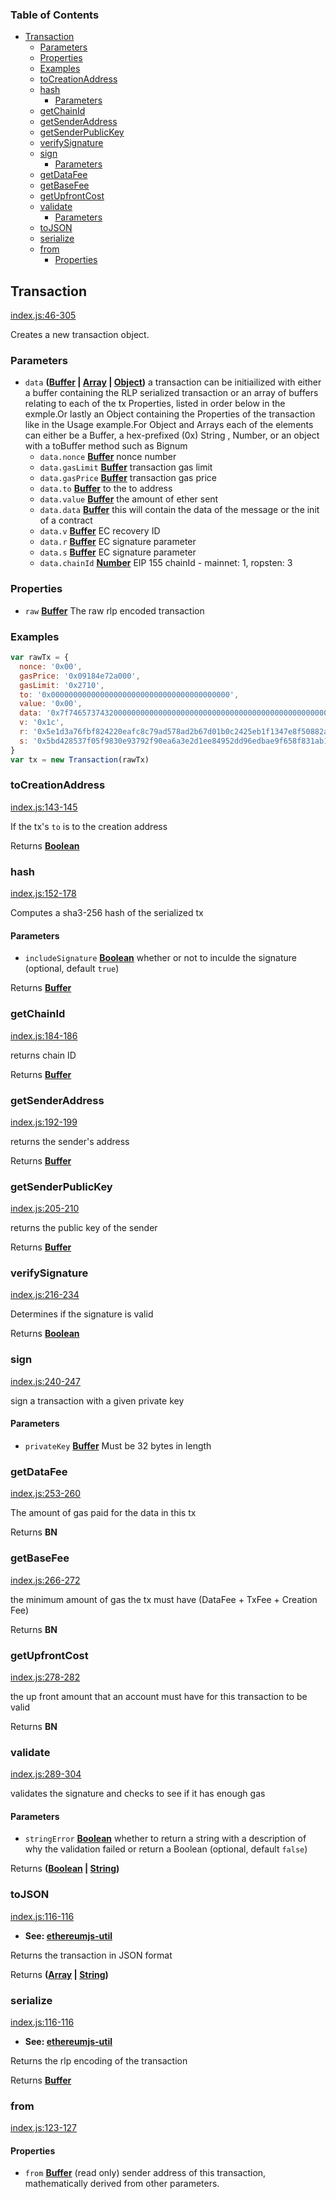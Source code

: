 <!-- Generated by documentation.js. Update this documentation by updating the source code. -->

### Table of Contents

- [Transaction][1]
  - [Parameters][2]
  - [Properties][3]
  - [Examples][4]
  - [toCreationAddress][5]
  - [hash][6]
    - [Parameters][7]
  - [getChainId][8]
  - [getSenderAddress][9]
  - [getSenderPublicKey][10]
  - [verifySignature][11]
  - [sign][12]
    - [Parameters][13]
  - [getDataFee][14]
  - [getBaseFee][15]
  - [getUpfrontCost][16]
  - [validate][17]
    - [Parameters][18]
  - [toJSON][19]
  - [serialize][20]
  - [from][21]
    - [Properties][22]

## Transaction

[index.js:46-305][23]

Creates a new transaction object.

### Parameters

- `data` **([Buffer][24] \| [Array][25] \| [Object][26])** a transaction can be initiailized with either a buffer containing the RLP serialized transaction or an array of buffers relating to each of the tx Properties, listed in order below in the exmple.Or lastly an Object containing the Properties of the transaction like in the Usage example.For Object and Arrays each of the elements can either be a Buffer, a hex-prefixed (0x) String , Number, or an object with a toBuffer method such as Bignum
  - `data.nonce` **[Buffer][24]** nonce number
  - `data.gasLimit` **[Buffer][24]** transaction gas limit
  - `data.gasPrice` **[Buffer][24]** transaction gas price
  - `data.to` **[Buffer][24]** to the to address
  - `data.value` **[Buffer][24]** the amount of ether sent
  - `data.data` **[Buffer][24]** this will contain the data of the message or the init of a contract
  - `data.v` **[Buffer][24]** EC recovery ID
  - `data.r` **[Buffer][24]** EC signature parameter
  - `data.s` **[Buffer][24]** EC signature parameter
  - `data.chainId` **[Number][27]** EIP 155 chainId - mainnet: 1, ropsten: 3

### Properties

- `raw` **[Buffer][24]** The raw rlp encoded transaction

### Examples

```javascript
var rawTx = {
  nonce: '0x00',
  gasPrice: '0x09184e72a000',
  gasLimit: '0x2710',
  to: '0x0000000000000000000000000000000000000000',
  value: '0x00',
  data: '0x7f7465737432000000000000000000000000000000000000000000000000000000600057',
  v: '0x1c',
  r: '0x5e1d3a76fbf824220eafc8c79ad578ad2b67d01b0c2425eb1f1347e8f50882ab',
  s: '0x5bd428537f05f9830e93792f90ea6a3e2d1ee84952dd96edbae9f658f831ab13',
}
var tx = new Transaction(rawTx)
```

### toCreationAddress

[index.js:143-145][28]

If the tx's `to` is to the creation address

Returns **[Boolean][29]**

### hash

[index.js:152-178][30]

Computes a sha3-256 hash of the serialized tx

#### Parameters

- `includeSignature` **[Boolean][29]** whether or not to inculde the signature (optional, default `true`)

Returns **[Buffer][24]**

### getChainId

[index.js:184-186][31]

returns chain ID

Returns **[Buffer][24]**

### getSenderAddress

[index.js:192-199][32]

returns the sender's address

Returns **[Buffer][24]**

### getSenderPublicKey

[index.js:205-210][33]

returns the public key of the sender

Returns **[Buffer][24]**

### verifySignature

[index.js:216-234][34]

Determines if the signature is valid

Returns **[Boolean][29]**

### sign

[index.js:240-247][35]

sign a transaction with a given private key

#### Parameters

- `privateKey` **[Buffer][24]** Must be 32 bytes in length

### getDataFee

[index.js:253-260][36]

The amount of gas paid for the data in this tx

Returns **BN**

### getBaseFee

[index.js:266-272][37]

the minimum amount of gas the tx must have (DataFee + TxFee + Creation Fee)

Returns **BN**

### getUpfrontCost

[index.js:278-282][38]

the up front amount that an account must have for this transaction to be valid

Returns **BN**

### validate

[index.js:289-304][39]

validates the signature and checks to see if it has enough gas

#### Parameters

- `stringError` **[Boolean][29]** whether to return a string with a description of why the validation failed or return a Boolean (optional, default `false`)

Returns **([Boolean][29] \| [String][40])**

### toJSON

[index.js:116-116][41]

- **See: [ethereumjs-util][42]**

Returns the transaction in JSON format

Returns **([Array][25] \| [String][40])**

### serialize

[index.js:116-116][41]

- **See: [ethereumjs-util][42]**

Returns the rlp encoding of the transaction

Returns **[Buffer][24]**

### from

[index.js:123-127][43]

#### Properties

- `from` **[Buffer][24]** (read only) sender address of this transaction, mathematically derived from other parameters.

[1]: #transaction
[2]: #parameters
[3]: #properties
[4]: #examples
[5]: #tocreationaddress
[6]: #hash
[7]: #parameters-1
[8]: #getchainid
[9]: #getsenderaddress
[10]: #getsenderpublickey
[11]: #verifysignature
[12]: #sign
[13]: #parameters-2
[14]: #getdatafee
[15]: #getbasefee
[16]: #getupfrontcost
[17]: #validate
[18]: #parameters-3
[19]: #tojson
[20]: #serialize
[21]: #from
[22]: #properties-1
[23]: https://git@github.com/:danjm/ethereumjs-tx/blob/ef8e9059eea7ddcc4f511e39142655d0a95ab7ef/index.js#L46-L305 'Source code on GitHub'
[24]: https://nodejs.org/api/buffer.html
[25]: https://developer.mozilla.org/docs/Web/JavaScript/Reference/Global_Objects/Array
[26]: https://developer.mozilla.org/docs/Web/JavaScript/Reference/Global_Objects/Object
[27]: https://developer.mozilla.org/docs/Web/JavaScript/Reference/Global_Objects/Number
[28]: https://git@github.com/:danjm/ethereumjs-tx/blob/ef8e9059eea7ddcc4f511e39142655d0a95ab7ef/index.js#L143-L145 'Source code on GitHub'
[29]: https://developer.mozilla.org/docs/Web/JavaScript/Reference/Global_Objects/Boolean
[30]: https://git@github.com/:danjm/ethereumjs-tx/blob/ef8e9059eea7ddcc4f511e39142655d0a95ab7ef/index.js#L152-L178 'Source code on GitHub'
[31]: https://git@github.com/:danjm/ethereumjs-tx/blob/ef8e9059eea7ddcc4f511e39142655d0a95ab7ef/index.js#L184-L186 'Source code on GitHub'
[32]: https://git@github.com/:danjm/ethereumjs-tx/blob/ef8e9059eea7ddcc4f511e39142655d0a95ab7ef/index.js#L192-L199 'Source code on GitHub'
[33]: https://git@github.com/:danjm/ethereumjs-tx/blob/ef8e9059eea7ddcc4f511e39142655d0a95ab7ef/index.js#L205-L210 'Source code on GitHub'
[34]: https://git@github.com/:danjm/ethereumjs-tx/blob/ef8e9059eea7ddcc4f511e39142655d0a95ab7ef/index.js#L216-L234 'Source code on GitHub'
[35]: https://git@github.com/:danjm/ethereumjs-tx/blob/ef8e9059eea7ddcc4f511e39142655d0a95ab7ef/index.js#L240-L247 'Source code on GitHub'
[36]: https://git@github.com/:danjm/ethereumjs-tx/blob/ef8e9059eea7ddcc4f511e39142655d0a95ab7ef/index.js#L253-L260 'Source code on GitHub'
[37]: https://git@github.com/:danjm/ethereumjs-tx/blob/ef8e9059eea7ddcc4f511e39142655d0a95ab7ef/index.js#L266-L272 'Source code on GitHub'
[38]: https://git@github.com/:danjm/ethereumjs-tx/blob/ef8e9059eea7ddcc4f511e39142655d0a95ab7ef/index.js#L278-L282 'Source code on GitHub'
[39]: https://git@github.com/:danjm/ethereumjs-tx/blob/ef8e9059eea7ddcc4f511e39142655d0a95ab7ef/index.js#L289-L304 'Source code on GitHub'
[40]: https://developer.mozilla.org/docs/Web/JavaScript/Reference/Global_Objects/String
[41]: https://git@github.com/:danjm/ethereumjs-tx/blob/ef8e9059eea7ddcc4f511e39142655d0a95ab7ef/index.js#L116-L116 'Source code on GitHub'
[42]: https://github.com/ethereumjs/ethereumjs-util/blob/master/docs/index.md#defineproperties
[43]: https://git@github.com/:danjm/ethereumjs-tx/blob/ef8e9059eea7ddcc4f511e39142655d0a95ab7ef/index.js#L123-L127 'Source code on GitHub'
